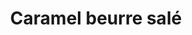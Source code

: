 ---
uuid: yepbbd0j
title: Caramel beurre salé
titleslug: caramel-beurre-sale_yepbbd0j
draft: true
description: Pour mettre sur un dessert par exemple. Consistence un peu élastique.
layout: recettes
type: dessert
categories:
  - Sauce
regime:
  - vegetarien
  - sans-gluten
cuisson: Oui
temperature: Froid
plate: 100
check: Oui
checkAlwaysOk: true
ingredients:
  lof: []
preparation: t
publishDate: 2024-03-08T11:58:12.445Z
---